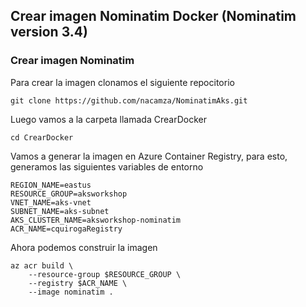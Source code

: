 ## Crear imagen Nominatim Docker (Nominatim version 3.4)
### Crear imagen Nominatim
Para crear la imagen clonamos el siguiente repocitorio
````
git clone https://github.com/nacamza/NominatimAks.git
````
Luego vamos a la carpeta llamada CrearDocker 
````
cd CrearDocker
````
Vamos a generar la imagen en Azure Container Registry, para esto, generamos las siguientes variables de entorno
````
REGION_NAME=eastus
RESOURCE_GROUP=aksworkshop
VNET_NAME=aks-vnet
SUBNET_NAME=aks-subnet
AKS_CLUSTER_NAME=aksworkshop-nominatim
ACR_NAME=cquirogaRegistry
````
Ahora podemos construir la imagen
````
az acr build \
    --resource-group $RESOURCE_GROUP \
    --registry $ACR_NAME \
    --image nominatim .
````
